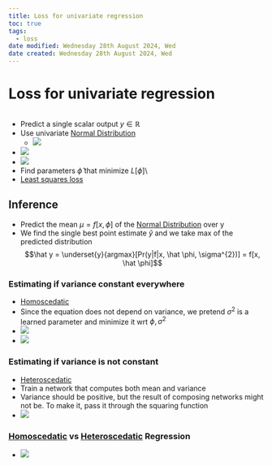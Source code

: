 ```yaml
---
title: Loss for univariate regression
toc: true
tags:
  - loss
date modified: Wednesday 28th August 2024, Wed
date created: Wednesday 28th August 2024, Wed
---
```


# Loss for univariate regression
```toc
```
- Predict a single scalar output $y \in \mathbb{R}$
- Use univariate [Normal Distribution](Normal%20Distribution.md) 
	- ![](Pasted%20image%2020240828095716.png)
- ![](Pasted%20image%2020240828095740.png)
- ![](Pasted%20image%2020240828095747.png)
- Find parameters $\hat \phi$ that minimize $L[\phi]$\
- [Least squares loss](Least%20squares%20loss.md)

## Inference
- Predict the mean $\mu = f[x, \phi]$ of the [Normal Distribution](Normal%20Distribution.md) over y
- We find the single best point estimate $\hat y$ and we take max of the predicted distribution $$\hat y = \underset{y}{argmax}[Pr(y|f|x, \hat \phi, \sigma^{2})] = f[x, \hat \phi]$$
### Estimating if variance constant everywhere
- [Homoscedatic](Homoscedatic.md)
- Since the equation does not depend on variance, we pretend $\sigma^{2}$ is a learned parameter and minimize it wrt $\phi, \sigma^{2}$
- ![](Pasted%20image%2020240828100529.png)
- ![](Pasted%20image%2020240828100420.png)
  
### Estimating if variance is not constant
- [Heteroscedatic](Heteroscedatic.md) 
- Train a network that computes both mean and variance
- Variance should be positive, but the result of composing networks might not be. To make it, pass it through the squaring function
- ![](Pasted%20image%2020240828100835.png)

### [Homoscedatic](Homoscedatic.md) vs [Heteroscedatic](Heteroscedatic.md) Regression
- ![](Pasted%20image%2020240828100938.png)

